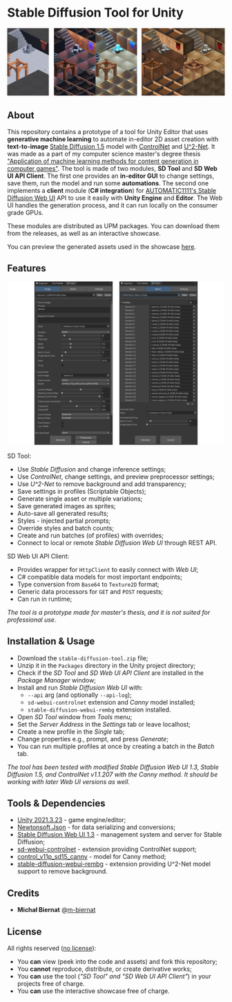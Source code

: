 # Stable Diffusion Tool for Unity

<p align="center"><img src="./Media/cover.png"/></p>

## About

This repository contains a prototype of a tool for Unity Editor that uses **generative machine learning** to automate in-editor 2D asset creation with **text-to-image** [Stable Diffusion 1.5](https://arxiv.org/abs/2112.10752) model with [ControlNet](https://arxiv.org/abs/2302.05543) and [U^2-Net](https://arxiv.org/abs/2005.09007). It was made as a part of my computer science master's degree thesis ["Application of machine learning methods for content generation in computer games"](https://www.ap.uj.edu.pl/diplomas/167526). The tool is made of two modules, **SD Tool** and **SD Web UI API Client**. The first one provides an **in-editor GUI** to change settings, save them, run the model and run some **automations**. The second one implements a **client** module (**C# integration**) for [AUTOMATIC1111's Stable Diffusion Web UI](https://github.com/AUTOMATIC1111/stable-diffusion-webui) API to use it easily with **Unity Engine** and **Editor**. The Web UI handles the generation process, and it can run locally on the consumer grade GPUs.

These modules are distributed as UPM packages. You can download them from the releases, as well as an interactive showcase.

You can preview the generated assets used in the showcase [here](./Media/GALLERY.md).

## Features

<p align="center"><img src="./Media/preview.png"/></p>

SD Tool:
 - Use *Stable Diffusion* and change inference settings;
 - Use *ControlNet*, change settings, and preview preprocessor settings;
 - Use *U^2-Net* to remove background and add transparency;
 - Save settings in profiles (Scriptable Objects);
 - Generate single asset or multiple variations;
 - Save generated images as sprites;
 - Auto-save all generated results;
 - Styles - injected partial prompts;
 - Override styles and batch counts;
 - Create and run batches (of profiles) with overrides;
 - Connect to local or remote *Stable Diffusion Web UI* through REST API.

SD Web UI API Client:
 - Provides wrapper for `HttpClient` to easily connect with *Web UI*;
 - C# compatible data models for most important endpoints;
 - Type conversion from `Base64` to `Texture2D` format;
 - Generic data processors for `GET` and `POST` requests;
 - Can run in runtime;

*The tool is a prototype made for master's thesis, and it is not suited for professional use.*

## Installation & Usage

- Download the `stable-diffusion-tool.zip` file;
- Unzip it in the `Packages` directory in the Unity project directory;
- Check if the *SD Tool* and *SD Web UI API Client* are installed in the *Package Manager* window;
- Install and run *Stable Diffusion Web UI* with:
    - `--api` arg (and optionally `--api-log`);
    - `sd-webui-controlnet` extension and *Canny* model installed;
    - `stable-diffusion-webui-rembg` extension installed.
- Open *SD Tool* window from *Tools* menu;
- Set the *Server Address* in the *Settings* tab or leave localhost;
- Create a new profile in the *Single* tab;
- Change properties e.g., prompt, and press *Generate*;
- You can run multiple profiles at once by creating a batch in the *Batch* tab.

*The tool has been tested with modified Stable Diffusion Web UI 1.3, Stable Diffusion 1.5, and ControlNet v1.1.207 with the Canny method. It should be working with later Web UI versions as well.*

## Tools & Dependencies

 - [Unity 2021.3.23](https://unity.com/releases/editor/whats-new/2021.3.23) - game engine/editor;
 - [Newtonsoft.Json](https://www.newtonsoft.com/json) - for data serializing and conversions;
 - [Stable Diffusion Web UI 1.3](https://github.com/AUTOMATIC1111/stable-diffusion-webui/releases/tag/v1.3.0) - management system and server for Stable Diffusion;
 - [sd-webui-controlnet](https://github.com/Mikubill/sd-webui-controlnet) - extension providing ControlNet support;
 - [control_v11p_sd15_canny](https://huggingface.co/lllyasviel/ControlNet-v1-1/tree/main) - model for Canny method;
 - [stable-diffusion-webui-rembg](https://github.com/AUTOMATIC1111/stable-diffusion-webui-rembg) - extension providing U^2-Net model support to remove background.

## Credits

 - **Michał Biernat** @[m-biernat](https://github.com/m-biernat)

## License

All rights reserved ([no license](https://choosealicense.com/no-permission/)): 
 - You **can** view (peek into the code and assets) and fork this repository;
 - You **cannot** reproduce, distribute, or create derivative works;
 - You **can** use the tool (*"SD Tool" and "SD Web UI API Client"*) in your projects free of charge.
 - You **can** use the interactive showcase free of charge.
